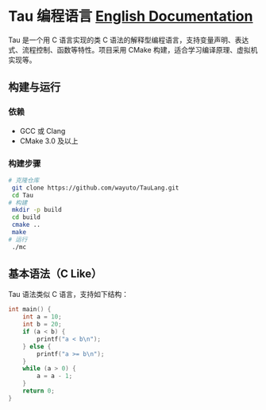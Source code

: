 # Tau 编程语言 [English Documentation](README.md)

Tau 是一个用 C 语言实现的类 C 语法的解释型编程语言，支持变量声明、表达式、流程控制、函数等特性。项目采用 CMake 构建，适合学习编译原理、虚拟机实现等。

## 构建与运行

### 依赖
- GCC 或 Clang
- CMake 3.0 及以上

### 构建步骤
```sh
# 克隆仓库
 git clone https://github.com/wayuto/TauLang.git
 cd Tau
# 构建
 mkdir -p build
 cd build
 cmake ..
 make
# 运行
 ./mc
```

## 基本语法（C Like）
Tau 语法类似 C 语言，支持如下结构：

```c
int main() {
    int a = 10;
    int b = 20;
    if (a < b) {
        printf("a < b\n");
    } else {
        printf("a >= b\n");
    }
    while (a > 0) {
        a = a - 1;
    }
    return 0;
}
```
